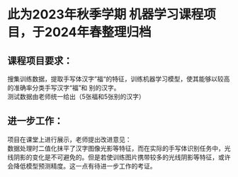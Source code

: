 # 此为2023年秋季学期 机器学习课程项目，于2024年春整理归档

## 课程项目要求：
搜集训练数据，提取手写体汉字”福“的特征，训练机器学习模型，使其能够以较高的准确率分类手写汉字“福”和 别的汉字。   
测试数据由老师统一给出（5张福和5张别的汉字）





## 进一步工作：
项目在课堂上进行展示，老师提出改进意见：  
数据处理时二值化抹平了汉字图像光影等特征，而在实际的手写体识别任务中，光线阴影的变化是不可避免的。但是若使训练图片携带较多的光线阴影等特征，或许会降低模型预测精度。这一点有待进一步工作的考证。
